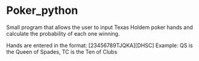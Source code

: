 # Poker_python

Small program that allows the user to input Texas Holdem poker hands and calculate the probability of each one winning. 

Hands are entered in the format: [23456789TJQKA][DHSC]
Example: QS is the Queen of Spades, TC is the Ten of Clubs
